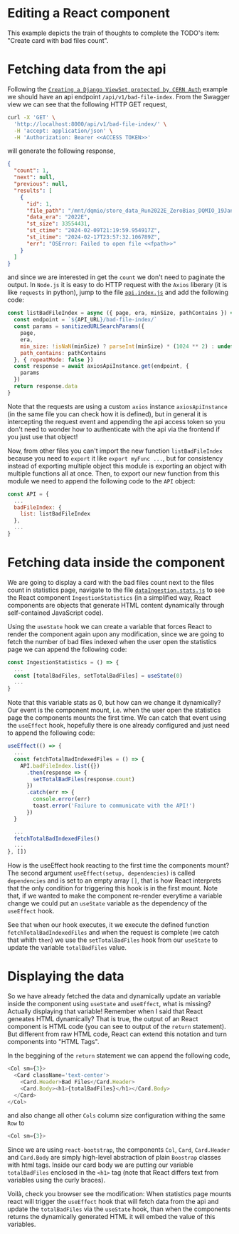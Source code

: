 # Editing a React component

This example depicts the train of thoughts to complete the TODO's item: "Create card with bad files count".

# Fetching data from the api

Following the [`Creating a Django ViewSet protected by CERN Auth`](examples/django_viewset_with_cern_auth.md) example we should have an api endpoint `/api/v1/bad-file-index`. From the Swagger view we can see that the following HTTP GET request,

```bash
curl -X 'GET' \
  'http://localhost:8000/api/v1/bad-file-index/' \
  -H 'accept: application/json' \
  -H 'Authorization: Bearer <<ACCESS TOKEN>>'
```

will generate the following response,

```json
{
  "count": 1,
  "next": null,
  "previous": null,
  "results": [
    {
      "id": 1,
      "file_path": "/mnt/dqmio/store_data_Run2022E_ZeroBias_DQMIO_19Jan2023-v2_2550000_2AA7A92C-151F-4340-9546-E877B6F9895D.root",
      "data_era": "2022E",
      "st_size": 33554431,
      "st_ctime": "2024-02-09T21:19:59.954917Z",
      "st_itime": "2024-02-17T23:57:32.106789Z",
      "err": "OSError: Failed to open file <<fpath>>"
    }
  ]
}
```

and since we are interested in get the `count` we don't need to paginate the output. In `Node.js` it is easy to do HTTP request with the `Axios` liberary (it is like `requests` in python), jump to the file [`api.index.js`](frontend/src/services/api/index.js) and add the following code:

```javascript
const listBadFileIndex = async ({ page, era, minSize, pathContains }) => {
  const endpoint = `${API_URL}/bad-file-index/`
  const params = sanitizedURLSearchParams({
    page,
    era,
    min_size: !isNaN(minSize) ? parseInt(minSize) * (1024 ** 2) : undefined, // Transforming from MB (user input) to B
    path_contains: pathContains
  }, { repeatMode: false })
  const response = await axiosApiInstance.get(endpoint, {
    params
  })
  return response.data
}
```

Note that the requests are using a custom `axios` instance `axiosApiInstance` (in the same file you can check how it is defined), but in general it is intercepting the request event and appending the api access token so you don't need to wonder how to authenticate with the api via the frontend if you just use that object!

Now, from other files you can't import the new function `listBadFileIndex` because you need to `export` it like `export myFunc ...`, but for consistency instead of exporting multiple object this module is exporting an object with multiple functions all at once. Then, to export our new function from this module we need to append the following code to the `API` object:

```javascript
const API = {
  ...
  badFileIndex: {
    list: listBadFileIndex
  },
  ...
}
```

# Fetching data inside the component

We are going to display a card with the bad files count next to the files count in statistics page, navigate to the file [`dataIngestion.stats.js`](frontend/src/views/dataIngestion/stats.js) to see the React component `IngestionStatistics` (in a simplified way, React components are objects that generate HTML content dynamically through self-contained JavaScript code).

Using the `useState` hook we can create a variable that forces React to render the component again upon any modification, since we are going to fetch the number of bad files indexed when the user open the statistics page we can append the following code:

```javascript
const IngestionStatistics = () => {
  ...
  const [totalBadFiles, setTotalBadFiles] = useState(0)
  ...
}
```

Note that this variable stats as 0, but how can we change it dynamically? Our event is the component mount, i.e. when the user open the statistics page the components mounts the first time. We can catch that event using the `useEffect` hook, hopefully there is one already configured and just need to append the following code:

```javascript
useEffect(() => {
  ...
  const fetchTotalBadIndexedFiles = () => {
    API.badFileIndex.list({})
      .then(response => {
        setTotalBadFiles(response.count)
      })
      .catch(err => {
        console.error(err)
        toast.error('Failure to communicate with the API!')
      })
  }

  ...
  fetchTotalBadIndexedFiles()
  ...
}, [])

```

How is the useEffect hook reacting to the first time the components mount? The second argument `useEffect(setup, dependencies)` is called `dependencies` and is set to an empty array `[]`, that is how React interprets that the only condition for triggering this hook is in the first mount. Note that, if we wanted to make the component re-render everytime a variable change we could put an `useState` variable as the dependency of the `useEffect` hook.

See that when our hook executes, it we execute the defined function `fetchTotalBadIndexedFiles` and when the request is complete (we catch that whith `then`) we use the `setTotalBadFiles` hook from our `useState` to update the variable `totalBadFiles` value.

# Displaying the data

So we have already fetched the data and dynamically update an variable inside the component using `useState` and `useEffect`, what is missing? Actually displaying that variable! Remember when I said that React geneates HTML dynamically? That is true, the output of an React component is HTML code (you can see to output of the `return` statement). But different from raw HTML code, React can extend this notation and turn components into "HTML Tags".

In the beggining of the `return` statement we can append the following code,

```javascript
<Col sm={3}>
  <Card className='text-center'>
    <Card.Header>Bad Files</Card.Header>
    <Card.Body><h1>{totalBadFiles}</h1></Card.Body>
  </Card>
</Col>
```

and also change all other `Cols` column size configuration withing the same `Row` to

```javascript
<Col sm={3}>
```

Since we are using `react-bootstrap`, the components `Col`, `Card`, `Card.Header` and `Card.Body` are simply high-level abstraction of plain `Boostrap` classes with html tags. Inside our card body we are putting our variable `totalBadFiles` enclosed in the `<h1>` tag (note that React differs text from variables using the curly braces).

Voilà, check you browser see the modification: When statistics page mounts react will trigger the `useEffect` hook that will fetch data from the api and update the `totalBadFiles` via the `useState` hook, than when the components returns the dynamically generated HTML it will embed the value of this variables.
